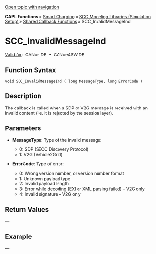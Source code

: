 [Open topic with navigation](../../../../../CANoeDEFamily.htm#Topics/CAPLFunctions/SmartCharging/Callbacks/CAPLfunctionSCCInvalidMessageInd.md)

**CAPL Functions** » [Smart Charging](../CAPLFunctionsSmartChargingOverview.md) » [SCC Modeling Libraries (Simulation Setup)](../CAPLFunctionsSmartChargingOverview.md#BMNodeayerDLL) » [Shared Callback Functions](../CAPLFunctionsSmartChargingOverview.md#Callback) » SCC_InvalidMessageInd

# SCC_InvalidMessageInd

[Valid for](../../../Shared/FeatureAvailability.md):  CANoe DE  •  CANoe4SW DE

## Function Syntax

```plaintext
void SCC_InvalidMessageInd ( long MessageType, long ErrorCode )
```

## Description

The callback is called when a SDP or V2G message is received with an invalid content (i.e. it is rejected by the session layer).

## Parameters

- **MessageType**: Type of the invalid message:
  - 0: SDP (SECC Discovery Protocol)
  - 1: V2G (Vehicle2Grid)

- **ErrorCode**: Type of error:
  - 0: Wrong version number, or version number format
  - 1: Unknown payload type
  - 2: Invalid payload length
  - 3: Error while decoding (EXI or XML parsing failed) – V2G only
  - 4: Invalid signature – V2G only

## Return Values

—

## Example

—
